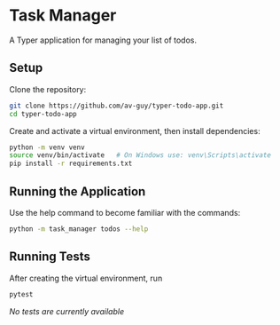 # Task Manager

A Typer application for managing your list of todos.

## Setup

Clone the repository:

```bash
git clone https://github.com/av-guy/typer-todo-app.git 
cd typer-todo-app 
```

Create and activate a virtual environment, then install dependencies:

```bash
python -m venv venv  
source venv/bin/activate   # On Windows use: venv\Scripts\activate  
pip install -r requirements.txt
```

## Running the Application

Use the help command to become familiar with the commands:

```bash
python -m task_manager todos --help
```

## Running Tests

After creating the virtual environment, run

```bash
pytest
```

*No tests are currently available*